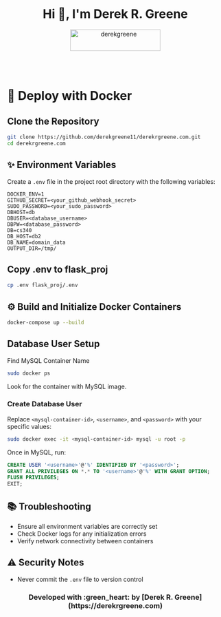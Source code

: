 <h1 align="center">Hi 👋, I'm Derek R. Greene</h1>
<p align="center"><a href="https://www.buymeacoffee.com/derekgreene"> <img align="center" src="https://cdn.buymeacoffee.com/buttons/v2/default-yellow.png" height="50" width="210" alt="derekgreene" /></a></p><br><br>


# 🚀 Deploy with Docker


## Clone the Repository
 ```bash
 git clone https://github.com/derekgreene11/derekrgreene.com.git
 cd derekrgreene.com
 ```

## ✨ Environment Variables
Create a `.env` file in the project root directory with the following variables:
```
DOCKER_ENV=1
GITHUB_SECRET=<your_github_webhook_secret>
SUDO_PASSWORD=<your_sudo_password>
DBHOST=db
DBUSER=<database_username>
DBPW=<database_password>
DB=cs340
DB_HOST=db2
DB_NAME=domain_data
OUTPUT_DIR=/tmp/
```

## Copy .env to flask_proj
```bash
cp .env flask_proj/.env
```

 ## ⚙️ Build and Initialize Docker Containers
 ```bash
 docker-compose up --build
 ```

## Database User Setup
Find MySQL Container Name
```bash
sudo docker ps
```
Look for the container with MySQL image.

### Create Database User
Replace `<mysql-container-id>`, `<username>`, and `<password>` with your specific values:
```bash
sudo docker exec -it <mysql-container-id> mysql -u root -p
```

Once in MySQL, run:
```sql
CREATE USER '<username>'@'%' IDENTIFIED BY '<password>';
GRANT ALL PRIVILEGES ON *.* TO '<username>'@'%' WITH GRANT OPTION;
FLUSH PRIVILEGES;
EXIT;
```

## 📚 Troubleshooting
- Ensure all environment variables are correctly set
- Check Docker logs for any initialization errors
- Verify network connectivity between containers

## ⚠️ Security Notes
- Never commit the `.env` file to version control

<h3 align="center">Developed with :green_heart: by [Derek R. Greene](https://derekrgreene.com)</h3>